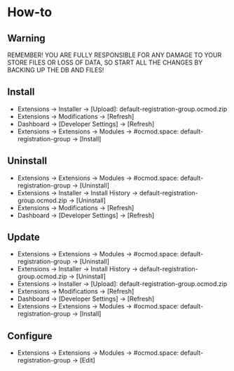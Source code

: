 # How-to

## Warning
REMEMBER! YOU ARE FULLY RESPONSIBLE FOR ANY DAMAGE TO YOUR STORE FILES OR LOSS OF DATA, SO START ALL THE CHANGES BY BACKING UP THE DB AND FILES!

## Install
* Extensions → Installer → [Upload]: default-registration-group.ocmod.zip
* Extensions → Modifications → [Refresh]
* Dashboard → [Developer Settings] → [Refresh]
* Extensions → Extensions → Modules → #ocmod.space: default-registration-group → [Install]

## Uninstall
* Extensions → Extensions → Modules → #ocmod.space: default-registration-group → [Uninstall]
* Extensions → Installer → Install History → default-registration-group.ocmod.zip → [Uninstall]
* Extensions → Modifications → [Refresh]
* Dashboard → [Developer Settings] → [Refresh]

## Update
* Extensions → Extensions → Modules → #ocmod.space: default-registration-group → [Uninstall]
* Extensions → Installer → Install History → default-registration-group.ocmod.zip → [Uninstall]
* Extensions → Installer → [Upload]: default-registration-group.ocmod.zip
* Extensions → Modifications → [Refresh]
* Dashboard → [Developer Settings] → [Refresh]
* Extensions → Extensions → Modules → #ocmod.space: default-registration-group → [Install]

## Configure
* Extensions → Extensions → Modules → #ocmod.space: default-registration-group → [Edit]


